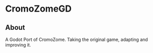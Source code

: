 # CromoZomeGD
## About
A Godot Port of CromoZome. Taking the original game, adapting and improving it.
